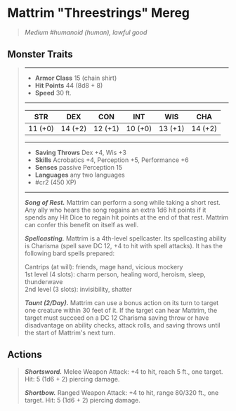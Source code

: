 # Mattrim "Threestrings" Mereg
>*Medium #humanoid (human), lawful good*
## Monster Traits
>___
>- **Armor Class** 15 (chain shirt)
>- **Hit Points** 44 (8d8 + 8)
>- **Speed** 30 ft.
>___
>|STR|DEX|CON|INT|WIS|CHA|
>|:---:|:---:|:---:|:---:|:---:|:---:|
>|11 (+0)|14 (+2)|12 (+1)|10 (+0)|13 (+1)|14 (+2)|
>___
>- **Saving Throws** Dex +4, Wis +3
>- **Skills** Acrobatics +4, Perception +5, Performance +6
>- **Senses** passive Perception 15
>- **Languages** any two languages
>- #cr2 (450 XP)
>___
>***Song of Rest.*** Mattrim can perform a song while taking a short rest. Any ally who hears the song regains an extra 1d6 hit points if it spends any Hit Dice to regain hit points at the end of that rest. Mattrim can confer this benefit on itself as well.  
>
>***Spellcasting.*** Mattrim is a 4th-level spellcaster. Its spellcasting ability is Charisma (spell save DC 12, +4 to hit with spell attacks). It has the following bard spells prepared:  
>
>Cantrips (at will): friends, mage hand, vicious mockery  
>1st level (4 slots): charm person, healing word, heroism, sleep, thunderwave  
>2nd level (3 slots): invisibility, shatter  
>
>
>***Taunt (2/Day).*** Mattrim can use a bonus action on its turn to target one creature within 30 feet of it. If the target can hear Mattrim, the target must succeed on a DC 12 Charisma saving throw or have disadvantage on ability checks, attack rolls, and saving throws until the start of Mattrim's next turn.  
>
## Actions
>***Shortsword.*** Melee Weapon Attack: +4 to hit, reach 5 ft., one target. Hit: 5 (1d6 + 2) piercing damage.  
>
>***Shortbow.*** Ranged Weapon Attack: +4 to hit, range 80/320 ft., one target. Hit: 5 (1d6 + 2) piercing damage.